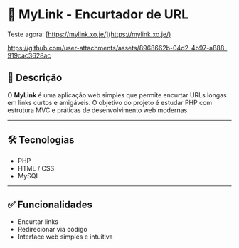 # 🔗 MyLink - Encurtador de URL

Teste agora: [https://mylink.xo.je/](https://mylink.xo.je/)

https://github.com/user-attachments/assets/8968662b-04d2-4b97-a888-919cac3628ac

## 📘 Descrição

O **MyLink** é uma aplicação web simples que permite encurtar URLs longas em links curtos e amigáveis. O objetivo do projeto é estudar PHP com estrutura MVC e práticas de desenvolvimento web modernas.

---

## 🛠 Tecnologias

- PHP
- HTML / CSS
- MySQL

---

## ✅ Funcionalidades

- Encurtar links
- Redirecionar via código
- Interface web simples e intuitiva











